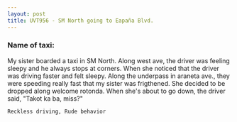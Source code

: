 ```yaml
---
layout: post
title: UVT956 - SM North going to Eapaña Blvd.
---
```


### Name of taxi: 

My sister boarded a taxi in SM North. Along west ave, the driver was feeling sleepy and he always stops at corners. When she noticed that the driver was driving faster and felt sleepy.  Along the underpass in araneta ave., they were speeding really fast that my sister was frigthened. She decided to be dropped along welcome rotonda. When she's about to go down, the driver said, "Takot ka ba, miss?"

```Reckless driving, Rude behavior```
